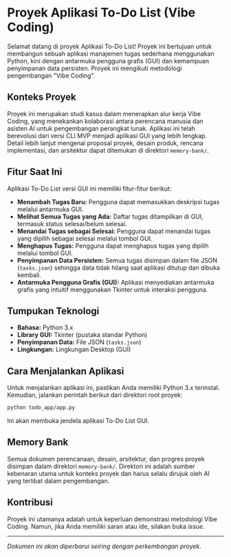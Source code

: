 # Proyek Aplikasi To-Do List (Vibe Coding)

Selamat datang di proyek Aplikasi To-Do List! Proyek ini bertujuan untuk membangun sebuah aplikasi manajemen tugas sederhana menggunakan Python, kini dengan antarmuka pengguna grafis (GUI) dan kemampuan penyimpanan data persisten. Proyek ini mengikuti metodologi pengembangan "Vibe Coding".

## Konteks Proyek

Proyek ini merupakan studi kasus dalam menerapkan alur kerja Vibe Coding, yang menekankan kolaborasi antara perencana manusia dan asisten AI untuk pengembangan perangkat lunak. Aplikasi ini telah berevolusi dari versi CLI MVP menjadi aplikasi GUI yang lebih lengkap. Detail lebih lanjut mengenai proposal proyek, desain produk, rencana implementasi, dan arsitektur dapat ditemukan di direktori `memory-bank/`.

## Fitur Saat Ini

Aplikasi To-Do List versi GUI ini memiliki fitur-fitur berikut:
*   **Menambah Tugas Baru:** Pengguna dapat memasukkan deskripsi tugas melalui antarmuka GUI.
*   **Melihat Semua Tugas yang Ada:** Daftar tugas ditampilkan di GUI, termasuk status selesai/belum selesai.
*   **Menandai Tugas sebagai Selesai:** Pengguna dapat menandai tugas yang dipilih sebagai selesai melalui tombol GUI.
*   **Menghapus Tugas:** Pengguna dapat menghapus tugas yang dipilih melalui tombol GUI.
*   **Penyimpanan Data Persisten:** Semua tugas disimpan dalam file JSON (`tasks.json`) sehingga data tidak hilang saat aplikasi ditutup dan dibuka kembali.
*   **Antarmuka Pengguna Grafis (GUI):** Aplikasi menyediakan antarmuka grafis yang intuitif menggunakan Tkinter untuk interaksi pengguna.

## Tumpukan Teknologi

*   **Bahasa:** Python 3.x
*   **Library GUI:** Tkinter (pustaka standar Python)
*   **Penyimpanan Data:** File JSON (`tasks.json`)
*   **Lingkungan:** Lingkungan Desktop (GUI)

## Cara Menjalankan Aplikasi

Untuk menjalankan aplikasi ini, pastikan Anda memiliki Python 3.x terinstal. Kemudian, jalankan perintah berikut dari direktori root proyek:

```bash
python todo_app/app.py
```

Ini akan membuka jendela aplikasi To-Do List GUI.

## Memory Bank

Semua dokumen perencanaan, desain, arsitektur, dan progres proyek disimpan dalam direktori `memory-bank/`. Direktori ini adalah sumber kebenaran utama untuk konteks proyek dan harus selalu dirujuk oleh AI yang terlibat dalam pengembangan.

## Kontribusi

Proyek ini utamanya adalah untuk keperluan demonstrasi metodologi Vibe Coding. Namun, jika Anda memiliki saran atau ide, silakan buka *issue*.

---
*Dokumen ini akan diperbarui seiring dengan perkembangan proyek.*
